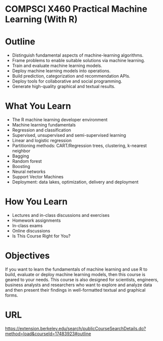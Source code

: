# COMPSCI X460 Practical Machine Learning (With R)

# Outline

* Distinguish fundamental aspects of machine-learning algorithms.
* Frame problems to enable suitable solutions via machine learning.
* Train and evaluate machine learning models.
* Deploy machine learning models into operations.
* Build prediction, categorization and recommendation APIs.
* Deploy tools for collaborative and social programming.
* Generate high-quality graphical and textual results.

# What You Learn

* The R machine learning developer environment
* Machine learning fundamentals
* Regression and classification
* Supervised, unsupervised and semi-supervised learning
* Linear and logistic regression
* Partitioning methods: CART/Regression trees, clustering, k-nearest neighbor
* Bagging
* Random forest
* Boosting
* Neural networks
* Support Vector Machines
* Deployment: data lakes, optimization, delivery and deployment

# How You Learn

* Lectures and in-class discussions and exercises
* Homework assignments
* In-class exams
* Online discussions
* Is This Course Right for You?

# Objectives
If you want to learn the fundamentals of machine learning and use R to build, evaluate or deploy machine learning models, then this course is geared to your needs. This course is also designed for scientists, engineers, business analysts and researchers who want to explore and analyze data and then present their findings in well-formatted textual and graphical forms.

# URL
https://extension.berkeley.edu/search/publicCourseSearchDetails.do?method=load&courseId=17483923#outline
